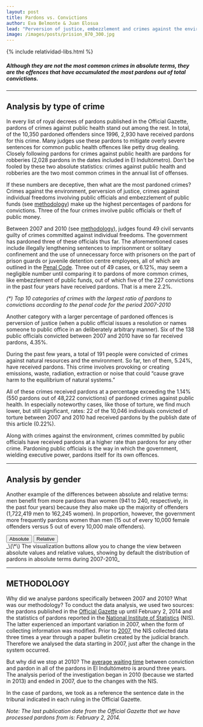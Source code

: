 ```yaml
---
layout: post
title: Pardons vs. Convictions
author: Eva Belmonte & Juan Elosua
lead: "Perversion of justice, embezzlement and crimes against the environment: the most frequently pardoned crimes."
image: /images/posts/prision_870_300.jpg
---
```

{% include relatividad-libs.html %}

##### Although they are not the most common crimes in absolute terms, they are the offences that have accumulated the most pardons out of total convictions. 

***

## Analysis by type of crime

In every list of royal decrees of pardons published in the Official Gazette, pardons of crimes against public health stand out among the rest. In total, of the 10,350 pardoned offenders since 1996, 2,930 have received pardons for this crime. Many judges use these pardons to mitigate overly severe sentences for common public health offences like petty drug dealing. Closely following pardons for crimes against public health are pardons for robberies (2,028 pardons in the dates included in El Indultómetro). Don’t be fooled by these two absolute statistics: crimes against public health and robberies are the two most common crimes in the annual list of offenses.

If these numbers are deceptive, then what are the most pardoned crimes? Crimes against the environment, perversion of justice, crimes against individual freedoms involving public officials and embezzlement of public funds (see [methodology][]) make up the highest percentages of pardons for convictions. Three of the four crimes involve public officials or theft of public money. 

Between 2007 and 2010 (see [methodology][]), judges found 49 civil servants guilty of crimes committed against individual freedoms. The government has pardoned three of these officials thus far. The aforementioned cases include illegally lengthening sentences to imprisonment or solitary confinement and the use of unnecessary force with prisoners on the part of prison guards or juvenile detention centre employees, all of which are outlined in the [Penal Code][]. Three out of 49 cases, or 6.12%, may seem a negligible number until comparing it to pardons of more common crimes, like embezzlement of public funds, out of which five of the 227 convictions in the past four years have received pardons. That is a mere 2.2%.

<div id="hbarchart"></div>
<div id="pop-up">
  <div id="pop-up-title"></div>
  <div id="pop-up-content"></div>
</div>

_\(\*\) Top 10 categories of crimes with the largest ratio of pardons to convictions according to the penal code for the period 2007-2010_

Another category with a larger percentage of pardoned offences is perversion of justice (when a public official issues a resolution or names someone to public office in an deliberately arbitrary manner). Six of the 138 public officials convicted between 2007 and 2010 have so far received pardons, 4.35%.

During the past few years, a total of 191 people were convicted of crimes against natural resources and the environment. So far, ten of them, 5.24%, have received pardons. This crime involves provoking or creating emissions, waste, radiation, extraction or noise that could “cause grave harm to the equilibrium of natural systems.”

All of these crimes received pardons at a percentage exceeding the 1.14% (550 pardons out of 48,222 convictions) of pardoned crimes against public health. In especially noteworthy cases, like those of torture, we find much lower, but still significant, rates: 22 of the 10,046 individuals convicted of torture between 2007 and 2010 had received pardons by the publish date of this article (0.22%).

Along with crimes against the environment, crimes committed by public officials have received pardons at a higher rate than pardons for any other crime. Pardoning public officials is the way in which the government, wielding executive power, pardons itself for its own offences.

***

## Analysis by gender <a id="genero"></a>

Another example of the differences between absolute and relative terms: men benefit from more pardons than women (941 to 240, respectively, in the past four years) because they also make up the majority of offenders (1,722,419 men to 162,245 women). In proportion, however, the government more frequently pardons women than men (15 out of every 10,000 female offenders versus 5 out of every 10,000 male offenders).
<div class="graph-container">
  <div class="buttons">
    <button class="pie first active" id="abs">Absolute</button>
    <button class="pie last" id="rel">Relative</button>
  </div>
  <div id="piechart"></div>
</div>
<div id="metod"></div>
_\(\*\) The visualization buttons allow you to change the view between absolute values and relative values, showing by default the distribution of pardons in absolute terms during 2007-2010_

***

## METHODOLOGY

Why did we analyse pardons specifically between 2007 and 2010? What was our methodology? To conduct the data analysis, we used two sources: the pardons published in the [Official Gazette][] up until February 2, 2014 and the statistics of pardons reported in the [National Institute of Statistics][] (NIS). The latter experienced an important variation in 2007, when the form of collecting information was modified. Prior to [2007][], the NIS collected data three times a year through a paper bulletin created by the judicial branch. Therefore we analysed the data starting in 2007, just after the change in the system occurred.

But why did we stop at 2010? The [average waiting time][] between conviction and pardon in all of the pardons in El Indultómetro is around three years. The analysis period of the investigation began in 2010 (because we started in 2013) and ended in 2007, due to the changes with the NIS.

In the case of pardons, we took as a reference the sentence date in the tribunal indicated in each ruling in the Official Gazette.

_Note: The last publication date from the Official Gazette that we have processed pardons from is: February 2, 2014._

[Penal Code]: https://www.boe.es/buscar/act.php?id=BOE-A-1995-25444
[methodology]: #metod
[National Institute of Statistics]: http://www.ine.es/jaxi/menu.do?type=pcaxis&path=/t18/p466&file=inebase
[2007]: http://www.ine.es/jaxi/menu.do?type=pcaxis&path=/t18/p466&file=inebase
[average waiting time]: /2013/02/27/los-mas-rapidos-a-este-lado-de-los-pirineos.html
[Official Gazette]: http://www.boe.es/buscar/boe.php?campo%5B0%5D=ORI&dato%5B0%5D=3&operador%5B0%5D=and&campo%5B1%5D=DOC&dato%5B1%5D=indulto&operador%5B1%5D=and&campo%5B2%5D=TIT&dato%5B2%5D=&operador%5B2%5D=and&campo%5B3%5D=DEM&dato%5B3%5D=&operador%5B3%5D=and&campo%5B4%5D=NBO&dato%5B4%5D=&operador%5B4%5D=and&campo%5B5%5D=NOF&dato%5B5%5D=&operador%5B5%5D=and&operador%5B6%5D=and&campo%5B6%5D=FPU&dato%5B6%5D%5B0%5D=01%2F01%2F1996&dato%5B6%5D%5B1%5D=02%2F02%2F2013&page_hits=40&sort_field%5B0%5D=fpu&sort_order%5B0%5D=desc&sort_field%5B1%5D=ref&sort_order%5B1%5D=asc&accion=Buscar

